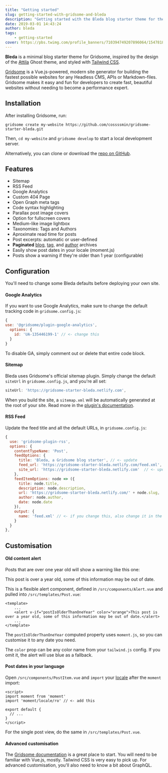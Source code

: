 ```yaml
---
title: "Getting started"
slug: getting-started-with-gridsome-and-bleda
description: "Getting started with the Bleda blog starter theme for the Gridsome static site generator"
date: 2019-03-01 14:43:24
author: bleda
tags:
    - getting-started
cover: https://pbs.twimg.com/profile_banners/710394749207896064/1547818514
---
```


**Bleda** is a minimal blog starter theme for Gridsome, inspired by the design of the [Attila](https://github.com/zutrinken/attila) Ghost theme, and styled with [Tailwind CSS](https://tailwindcss.com).

[Gridsome](https://gridsome.org) is a Vue.js-powered, modern site generator for building the fastest possible websites for any Headless CMS, APIs or Markdown-files. Gridsome makes it easy and fun for developers to create fast, beautiful websites without needing to become a performance expert.


## Installation

After installing Gridsome, run:

```
gridsome create my-website https://github.com/cossssmin/gridsome-starter-bleda.git
```

Then, `cd my-website` and `gridsome develop` to start a local development server.

Alternatively, you can clone or download the [repo on GitHub](https://github.com/cossssmin/gridsome-starter-bleda).

## Features

- Sitemap
- RSS Feed
- Google Analytics
- Custom 404 Page
- Open Graph meta tags
- Code syntax highlighting
- Parallax post image covers
- Option for fullscreen covers
- Medium-like image lightbox
- Taxonomies: Tags and Authors
- Aproximate read time for posts
- Post excerpts: automatic or user-defined
- **Paginated** [blog](/2/), [tag](https://gridsome-starter-bleda.netlify.com/tag/dummy/), and [author](/author/gridsome/) archives
- Easily show post dates in your locale (moment.js)
- Posts show a warning if they're older than 1 year (configurable)

## Configuration

You'll need to change some Bleda defaults before deploying your own site.

#### Google Analytics

If you want to use Google Analytics, make sure to change the default tracking code in `gridsome.config.js`:

```js
{
use: '@gridsome/plugin-google-analytics',
  options: {
    id: 'UA-135446199-1' // <- change this
  }
}
```

To disable GA, simply comment out or delete that entire code block.

#### Sitemap

Bleda uses Gridsome's official sitemap plugin. Simply change the default `siteUrl` in `gridsome.config.js`, and you're all set:

```js
siteUrl: 'https://gridsome-starter-bleda.netlify.com',
```

When you build the site, a `sitemap.xml` will be automatically generated at the root of your site.
Read more in the [plugin's documentation](https://gridsome.org/plugins/@gridsome/plugin-sitemap).

#### RSS Feed

Update the feed title and all the default URLs, in `gridsome.config.js`:

```js
{
  use: 'gridsome-plugin-rss',
  options: {
    contentTypeName: 'Post',
    feedOptions: {
      title: 'Bleda, a Gridsome blog starter', // <- update
      feed_url: 'https://gridsome-starter-bleda.netlify.com/feed.xml',  // <- update, leave the file name
      site_url: 'https://gridsome-starter-bleda.netlify.com'  // <- update
    },
    feedItemOptions: node => ({
      title: node.title,
      description: node.description,
      url: 'https://gridsome-starter-bleda.netlify.com/' + node.slug,  // <- update
      author: node.author,
      date: node.date
    }),
    output: {
      name: 'feed.xml' // <- if you change this, also change it in the `feed_url` above
    }
  }
},
```

## Customisation

#### Old content alert

Posts that are over one year old will show a warning like this one:

<div class="bg-orange-100 border-l-4 border-orange-500 text-orange-900 leading-normal p-4 md:mx-6 mb-6" role="alert">
    This post is over a year old, some of this information may be out of date.
</div>

This is a flexible alert component, defined in `/src/components/Alert.vue` and pulled into `/src/templates/Post.vue`:

```vue
<template>
    ...
    <alert v-if="postIsOlderThanOneYear" color="orange">This post is over a year old, some of this information may be out of date.</alert>
    ...
</template>
```
The `postIsOlderThanOneYear` computed property uses `moment.js`, so you can customise it to any date you need.

The `color` prop can be any color name from your `tailwind.js` config. If you omit it, the alert will use <span class="inline-block bg-blue-lightest border-l-4 border-blue text-blue-darker px-2 py-px stext-sm">blue</span> as a fallback.

#### Post dates in your language

Open `/src/components/PostItem.vue` and `import` your [locale](https://github.com/moment/moment/tree/develop/locale "List of all moment.js locales") after the `moment` import:

```vue
<script>
import moment from 'moment'
import 'moment/locale/ro' // <- add this

export default {
  // ...
}
</script>
```

For the single post view, do the same in `/src/templates/Post.vue`.

#### Advanced customisation

The [Gridsome documentation](https://gridsome.org/docs) is a great place to start. You will need to be familiar with Vue.js, mostly. Tailwind CSS is very easy to pick up. For advanced customisation, you'll also need to know a bit about GraphQL.
